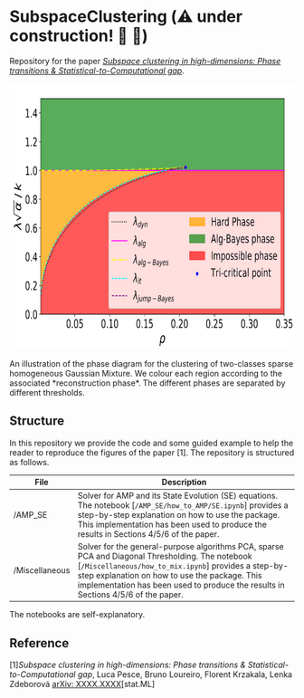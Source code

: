 # SubspaceClustering  (:warning: under construction! :construction: :construction_worker:)

Repository for the paper [*Subspace clustering in high-dimensions: Phase transitions \& Statistical-to-Computational gap*](https://arxiv.org/abs/XXXX.XXXX). 

<p float="left">
  <img src="https://github.com/lucpoisson/SubspaceClustering/blob/main/Figures/subspace2.png" height="470" />
</p>
An illustration of the phase diagram for the clustering of two-classes sparse homogeneous Gaussian Mixture. We colour each region according to the associated *reconstruction phase*. The different phases are separated by different thresholds. 

## Structure

In this repository we provide the code and some guided example to help the reader to reproduce the figures of the paper [1]. The repository is structured as follows.

| File                          | Description                                                                                                                                                    |
|-------------------------------|----------------------------------------------------------------------------------------------------------------------------------------------------------------|
|/AMP_SE| Solver for AMP and its State Evolution (SE) equations. The notebook [```/AMP_SE/how_to_AMP/SE.ipynb```] provides a step-by-step explanation on how to use the package. This implementation has been used to produce the results in Sections 4/5/6 of the paper.           |
| /Miscellaneous | Solver for the general-purpose algorithms PCA, sparse PCA and Diagonal Thresholding. The notebook [```/Miscellaneous/how_to_mix.ipynb```] provides a step-by-step explanation on how to use the package. This implementation has been used to produce the results in Sections 4/5/6 of the paper.                  |


The notebooks are self-explanatory.

## Reference

[1]*Subspace clustering in high-dimensions: Phase transitions \& Statistical-to-Computational gap*,
Luca Pesce, Bruno Loureiro, Florent Krzakala, Lenka Zdeborová [arXiv: XXXX.XXXX](https://arxiv.org/abs/XXXX.XXXX)[stat.ML]

